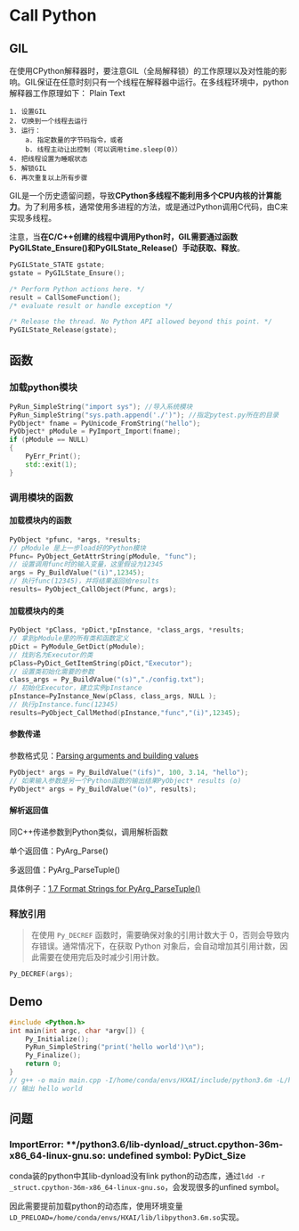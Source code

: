 # Call Python

## GIL

在使用CPython解释器时，要注意GIL（全局解释锁）的工作原理以及对性能的影响。GIL保证在任意时刻只有一个线程在解释器中运行。在多线程环境中，python解释器工作原理如下： Plain Text

```text
1. 设置GIL
2. 切换到一个线程去运行
3. 运行：
    a. 指定数量的字节码指令，或者
    b. 线程主动让出控制（可以调用time.sleep(0)）
4. 把线程设置为睡眠状态
5. 解锁GIL
6. 再次重复以上所有步骤
```

GIL是一个历史遗留问题，导致**CPython多线程不能利用多个CPU内核的计算能力**。为了利用多核，通常使用多进程的方法，或是通过Python调用C代码，由C来实现多线程。

注意，当**在C/C++创建的线程中调用Python时，GIL需要通过函数PyGILState_Ensure()和PyGILState_Release(）手动获取、释放**。 

```C++
PyGILState_STATE gstate;
gstate = PyGILState_Ensure();

/* Perform Python actions here. */
result = CallSomeFunction();
/* evaluate result or handle exception */

/* Release the thread. No Python API allowed beyond this point. */
PyGILState_Release(gstate);
```

## 函数

### 加载python模块

```c++
PyRun_SimpleString("import sys"); //导入系统模块
PyRun_SimpleString("sys.path.append('./')"); //指定pytest.py所在的目录
PyObject* fname = PyUnicode_FromString("hello");
PyObject* pModule = PyImport_Import(fname);
if (pModule == NULL)
{
    PyErr_Print();
    std::exit(1);
}
```

### 调用模块的函数

#### 加载模块内的函数

```c++
PyObject *pfunc, *args, *results;
// pModule 是上一步load好的Python模块
Pfunc= PyObject_GetAttrString(pModule, "func");
// 设置调用func时的输入变量，这里假设为12345
args = Py_BuildValue("(i)",12345); 
// 执行func(12345)，并将结果返回给results
results= PyObject_CallObject(Pfunc, args); 
```

#### 加载模块内的类

```c++
PyObject *pClass, *pDict,*pInstance, *class_args, *results;
// 拿到pModule里的所有类和函数定义
pDict = PyModule_GetDict(pModule); 
// 找到名为Executor的类
pClass=PyDict_GetItemString(pDict,"Executor"); 
// 设置类初始化需要的参数
class_args = Py_BuildValue("(s)","./config.txt"); 
// 初始化Executor，建立实例pInstance
pInstance=PyInstance_New(pClass, class_args, NULL ); 
// 执行pInstance.func(12345)
results=PyObject_CallMethod(pInstance,"func","(i)",12345); 
```

#### 参数传递

参数格式见：[Parsing arguments and building values](https://link.zhihu.com/?target=https%3A//docs.python.org/2/c-api/arg.html)

```c++
PyObject* args = Py_BuildValue("(ifs)", 100, 3.14, "hello");
// 如果输入参数是另一个Python函数的输出结果PyObject* results (o)
PyObject* args = Py_BuildValue("(o)", results);
```

#### 解析返回值

同C++传递参数到Python类似，调用解析函数

单个返回值：PyArg_Parse()

多返回值：PyArg_ParseTuple()

具体例子：[1.7 Format Strings for PyArg_ParseTuple()](https://link.zhihu.com/?target=https%3A//docs.python.org/2.0/ext/parseTuple.html)

### 释放引用

> 在使用 `Py_DECREF` 函数时，需要确保对象的引用计数大于 0，否则会导致内存错误。通常情况下，在获取 Python 对象后，会自动增加其引用计数，因此需要在使用完后及时减少引用计数。

```c++
Py_DECREF(args);
```



## Demo

```c++
#include <Python.h>
int main(int argc, char *argv[]) {
    Py_Initialize();
    PyRun_SimpleString("print('hello world')\n");
    Py_Finalize();
    return 0;
}
// g++ -o main main.cpp -I/home/conda/envs/HXAI/include/python3.6m -L/home/conda/envs/HXAI/lib/ -lpython3.6m
// 输出 hello world
```



## 问题

### ImportError: **/python3.6/lib-dynload/_struct.cpython-36m-x86_64-linux-gnu.so: undefined symbol: PyDict_Size

conda装的python中其lib-dynload没有link python的动态库，通过`ldd -r _struct.cpython-36m-x86_64-linux-gnu.so`，会发现很多的unfined symbol。

因此需要提前加载python的动态库，使用环境变量`LD_PRELOAD=/home/conda/envs/HXAI/lib/libpython3.6m.so`实现。